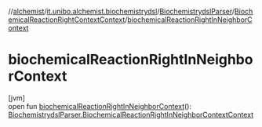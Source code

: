 //[alchemist](../../../../index.md)/[it.unibo.alchemist.biochemistrydsl](../../index.md)/[BiochemistrydslParser](../index.md)/[BiochemicalReactionRightContextContext](index.md)/[biochemicalReactionRightInNeighborContext](biochemical-reaction-right-in-neighbor-context.md)

# biochemicalReactionRightInNeighborContext

[jvm]\
open fun [biochemicalReactionRightInNeighborContext](biochemical-reaction-right-in-neighbor-context.md)(): [BiochemistrydslParser.BiochemicalReactionRightInNeighborContextContext](../-biochemical-reaction-right-in-neighbor-context-context/index.md)
